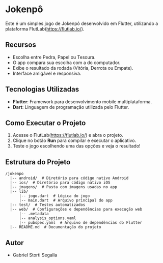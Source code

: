 # Jokenpô 

Este é um simples jogo de Jokenpô desenvolvido em Flutter, utilizando a plataforma FlutLab(https://flutlab.io/).

## Recursos
- Escolha entre Pedra, Papel ou Tesoura.
- O app compara sua escolha com a do computador.
- Exibe o resultado da rodada (Vitória, Derrota ou Empate).
- Interface amigável e responsiva.

## Tecnologias Utilizadas
- **Flutter**: Framework para desenvolvimento mobile multiplataforma.
- **Dart**: Linguagem de programação utilizada pelo Flutter.

## Como Executar o Projeto

1. Acesse o FlutLab(https://flutlab.io/) e abra o projeto.
2. Clique no botão **Run** para compilar e executar o aplicativo.
3. Teste o jogo escolhendo uma das opções e veja o resultado!

## Estrutura do Projeto
```
/jokenpo
  |-- android/  # Diretório para código nativo Android
  |-- ios/  # Diretório para código nativo iOS
  |-- imagens/  # Pasta com imagens usadas no app
  |-- lib/
      |-- jogo.dart  # Lógica do jogo
      |-- main.dart  # Arquivo principal do app
  |-- test/  # Testes automatizados
  |-- web/  # Configurações e dependências para execução web
      |-- .metadata
      |-- analysis_options.yaml
      |-- pubspec.yaml  # Arquivo de dependências do Flutter
  |-- README.md  # Documentação do projeto
```

## Autor
- Gabriel Storti Segalla


